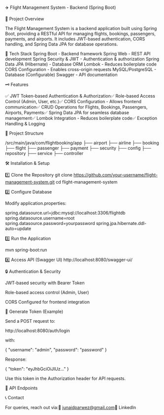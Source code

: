 ✈️ Flight Management System - Backend (Spring Boot)

📌 Project Overview

The Flight Management System is a backend application built using Spring Boot, providing a RESTful API for managing flights, bookings, passengers, payments, and airports. It includes JWT-based authentication, CORS handling, and Spring Data JPA for database operations.

🚀 Tech Stack
Spring Boot - Backend framework
Spring Web - REST API development
Spring Security & JWT - Authentication & authorization
Spring Data JPA (Hibernate) - Database ORM
Lombok - Reduces boilerplate code
CORS Configuration - Enables cross-origin requests
MySQL/PostgreSQL - Database (Configurable)
Swagger - API documentation

🗝 Features

✅ JWT Token-based Authentication & Authorization✅ Role-based Access Control (Admin, User, etc.)✅ CORS Configuration - Allows frontend communication✅ CRUD Operations for Flights, Bookings, Passengers, Airports, Payments✅ Spring Data JPA for seamless database management✅ Lombok Integration - Reduces boilerplate code✅ Exception Handling & Logging

💂 Project Structure

/src/main/java/com/flightbooking/app
 ├── airport
 ├── airline
 ├── booking
 ├── flight
 ├── passenger
 ├── payment
 ├── security
 ├── config
 ├── repository
 ├── service
 ├── controller

🛠️ Installation & Setup

1️⃣ Clone the Repository
git clone https://github.com/your-username/flight-management-system.git
cd flight-management-system

2️⃣ Configure Database

Modify application.properties:

spring.datasource.url=jdbc:mysql://localhost:3306/flightdb
spring.datasource.username=root
spring.datasource.password=yourpassword
spring.jpa.hibernate.ddl-auto=update

3️⃣ Run the Application

mvn spring-boot:run

4️⃣ Access API (Swagger UI)
http://localhost:8080/swagger-ui/

🔒 Authentication & Security

JWT-based security with Bearer Token

Role-based access control (Admin, User)

CORS Configured for frontend integration

🔑 Generate Token (Example)

Send a POST request to:

http://localhost:8080/auth/login

with:

{
  "username": "admin",
  "password": "password"
}

Response:

{
  "token": "eyJhbGciOiJIUz..."
}

Use this token in the Authorization header for API requests.

📄 API Endpoints


📞 Contact

For queries, reach out via:📧 junaidparwez@gmail.com🔗 LinkedIn

